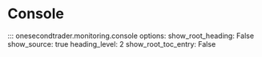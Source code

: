 # Console

::: onesecondtrader.monitoring.console
    options:
      show_root_heading: False
      show_source: true
      heading_level: 2
      show_root_toc_entry: False
